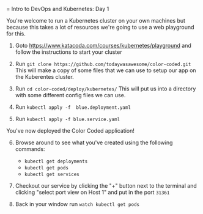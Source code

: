 = Intro to DevOps and Kubernetes: Day 1

You're welcome to run a Kubernetes cluster on your own machines but because this takes a lot of resources we're going to use a web playground for this.

1) Goto https://www.katacoda.com/courses/kubernetes/playground and follow the instructions to start your cluster

2) Run `git clone https://github.com/todaywasawesome/color-coded.git` This will make a copy of some files that we can use to setup our app on the Kuberentes cluster.

3) Run `cd color-coded/deploy/kubernetes/` This will put us into a directory with some different config files we can use. 

4) Run `kubectl apply -f  blue.deployment.yaml` 

5) Run `kubectl apply -f blue.service.yaml`

You've now deployed the Color Coded application!

6) Browse around to see what you've created using the following commands:
	- `kubectl get deployments`
	- `kubectl get pods`
	- `kubectl get services`

7) Checkout our service by clicking the "+" button next to the terminal and clicking "select port view on Host 1" and put in the port `31361` 

8) Back in your window run `watch kubectl get pods`

 

